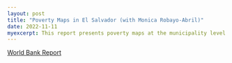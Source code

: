 ```yaml
---
layout: post
title: "Poverty Maps in El Salvador (with Monica Robayo-Abril)"
date: 2022-11-11
myexcerpt: This report presents poverty maps at the municipality level based on the Fay-Herriot model for small-area estimations. Direct estimates of poverty indicators at the municipality level rely on information generated from household surveys. Often, though, household surveys are not representative at disaggregated levels, such as municipalities. Consequently, small sample sizes limit their precision and estimates cannot be obtained for out-of-sample domains. Due to this, we resort to small-area estimation techniques, which rely on several data sources to improve the precision of survey-based direct estimates. For the case of El Salvador, we use data from the last available Population Census conducted in 2007 and the 2019 household survey (Encuesta de Hogares de Propositos Multiples, EHPM). We also draw from population projections at the municipality level, as El Salvador is subject to high emigration rates. Many methodologies for poverty mapping require that reference years of the data sources used as a basis for small area estimations are as close to each other as possible. Due to the fact that the last available census is from 2007, we decided to use small area estimation techniques based on the Fay-Herriot model, which is the most appropriate model in this case.
---
```


[World Bank Report](https://documents1.worldbank.org/curated/en/099447302022329651/pdf/IDU06466952d03db90416e09a3c0d3ba51402688.pdf)

<object data="/images/Twitter_and_GBV_WPVersion.pdf" width="1000" height="1000" type='application/pdf'></object> 

